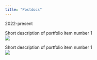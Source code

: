 ```yaml
---
title: "Postdocs"
---
```

2022-present

Short description of portfolio item number 1<br/><img src='/images/500x300.png'>

Short description of portfolio item number 1<br/><img src='/images/500x300.png'>
